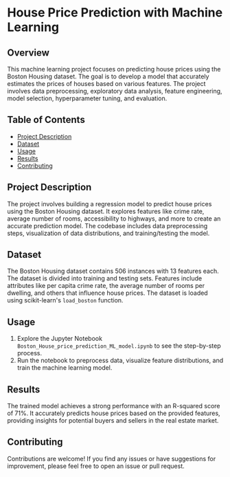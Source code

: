 # House Price Prediction with Machine Learning
## Overview
This machine learning project focuses on predicting house prices using the Boston Housing dataset. The goal is to develop a model that accurately estimates the prices of houses based on various features. The project involves data preprocessing, exploratory data analysis, feature engineering, model selection, hyperparameter tuning, and evaluation.



## Table of Contents
- [Project Description](#project-description)
- [Dataset](#dataset)
- [Usage](#usage)
- [Results](#results)
- [Contributing](#contributing)

## Project Description
The project involves building a regression model to predict house prices using the Boston Housing dataset. It explores features like crime rate, average number of rooms, accessibility to highways, and more to create an accurate prediction model. The codebase includes data preprocessing steps, visualization of data distributions, and training/testing the model.

## Dataset
The Boston Housing dataset contains 506 instances with 13 features each. The dataset is divided into training and testing sets. Features include attributes like per capita crime rate, the average number of rooms per dwelling, and others that influence house prices. The dataset is loaded using scikit-learn's `load_boston` function.



## Usage
1. Explore the Jupyter Notebook `Boston_House_price_prediction_ML_model.ipynb` to see the step-by-step process.
2. Run the notebook to preprocess data, visualize feature distributions, and train the machine learning model.

## Results
The trained model achieves a strong performance with an R-squared score of 71%. It accurately predicts house prices based on the provided features, providing insights for potential buyers and sellers in the real estate market.

## Contributing
Contributions are welcome! If you find any issues or have suggestions for improvement, please feel free to open an issue or pull request.


